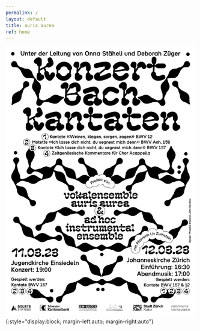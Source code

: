 ```yaml
---
permalink: /
layout: default
title: auris aurea
ref: home
---
```


![Kantaten](assets/kantaten/flyer.jpg){:style="display:block; margin-left:auto; margin-right:auto"}